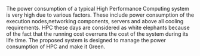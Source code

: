 The power consumption of a typical High Performance Computing system is very high due to various factors. These include power consumption of the execution nodes,networking components, servers and above all cooling requirements. HPC these days are
considered as white elephants because of the fact that the running cost overruns the cost of the system during its life time. The proposed system is designed to manage the power
consumption of HPC and make it Green.